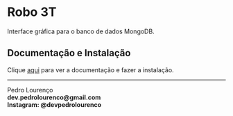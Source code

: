 # Robo 3T

Interface gráfica para o banco de dados MongoDB.

## Documentação e Instalação

Clique [aqui](https://robomongo.org) para ver a documentação e fazer a instalação.


<hr>
<stong>Pedro Lourenço</strong><br>
<Strong>dev.pedrolourenco@gmail.com</strong><br>
<Strong>Instagram: @devpedrolourenco</strong>